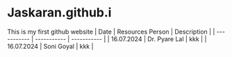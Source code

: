 # Jaskaran.github.i
This is my first github website 
| Date | Resources Person | Description |
| ----------- | ----------- | ----------- |
| 16.07.2024 | Dr. Pyare Lal | kkk |
| 16.07.2024 | Soni Goyal | kkk |
